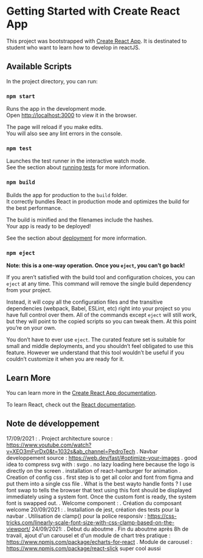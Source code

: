 # Getting Started with Create React App

This project was bootstrapped with [Create React App](https://github.com/facebook/create-react-app). It is destinated to student who want to learn how to develop in reactJS.

## Available Scripts

In the project directory, you can run:

### `npm start`

Runs the app in the development mode.\
Open [http://localhost:3000](http://localhost:3000) to view it in the browser.

The page will reload if you make edits.\
You will also see any lint errors in the console.

### `npm test`

Launches the test runner in the interactive watch mode.\
See the section about [running tests](https://facebook.github.io/create-react-app/docs/running-tests) for more information.

### `npm build`

Builds the app for production to the `build` folder.\
It correctly bundles React in production mode and optimizes the build for the best performance.

The build is minified and the filenames include the hashes.\
Your app is ready to be deployed!

See the section about [deployment](https://facebook.github.io/create-react-app/docs/deployment) for more information.

### `npm eject`

**Note: this is a one-way operation. Once you `eject`, you can’t go back!**

If you aren’t satisfied with the build tool and configuration choices, you can `eject` at any time. This command will remove the single build dependency from your project.

Instead, it will copy all the configuration files and the transitive dependencies (webpack, Babel, ESLint, etc) right into your project so you have full control over them. All of the commands except `eject` will still work, but they will point to the copied scripts so you can tweak them. At this point you’re on your own.

You don’t have to ever use `eject`. The curated feature set is suitable for small and middle deployments, and you shouldn’t feel obligated to use this feature. However we understand that this tool wouldn’t be useful if you couldn’t customize it when you are ready for it.

## Learn More

You can learn more in the [Create React App documentation](https://facebook.github.io/create-react-app/docs/getting-started).

To learn React, check out the [React documentation](https://reactjs.org/).

## Note de développement

17/09/2021 : 
    .   Project architecture 
            source : https://www.youtube.com/watch?v=XEO3mFvrDx0&t=1032s&ab_channel=PedroTech
    .   Navbar developpement
            source : https://web.dev/fast/#optimize-your-images 
            .   good idea to compress svg with : svgo
            .   no lazy loading here because the logo is directly on the screen
            . installation of react-hamburger for animation
    .   Creation of config css
            .   first step is to get all color and font from figma and put them into a single css file
            .   What is the best wayto handle fonts ? I use font swap to tells the browser that text using this font should be displayed immediately using a system font. Once the custom font is ready, the system font is swapped out.
    .   Welcome component :
        . Création du composant welcome
20/09/2021 : 
        .       Installation de jest, création des tests pour la navbar
        .       Utilisation de clamp() pour la police responsiv : https://css-tricks.com/linearly-scale-font-size-with-css-clamp-based-on-the-viewport/
24/09/2021:
        . Début du aboutme
        . Fin du aboutme après 8h de travail, ajout d'un carousel et d'un module de chart très pratique : https://www.npmjs.com/package/echarts-for-react
        . Module de carousel : https://www.npmjs.com/package/react-slick super cool aussi
        
